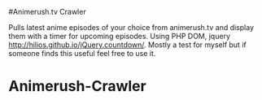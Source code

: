 #Animerush.tv Crawler

Pulls latest anime episodes of your choice from animerush.tv and display them with a timer for upcoming episodes. Using PHP DOM, jquery http://hilios.github.io/jQuery.countdown/. Mostly a test for myself but if someone finds this useful feel free to use it.

# Animerush-Crawler
